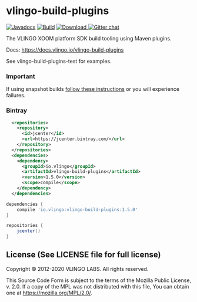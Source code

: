 # vlingo-build-plugins

[![Javadocs](http://javadoc.io/badge/io.vlingo/vlingo-build-plugins.svg?color=brightgreen)](http://javadoc.io/doc/io.vlingo/vlingo-build-plugins) [![Build](https://github.com/vlingo/vlingo-build-plugins/workflows/Build/badge.svg)](https://github.com/vlingo/vlingo-build-plugins/actions?query=workflow%3ABuild) [ ![Download](https://api.bintray.com/packages/vlingo/vlingo-platform-java/vlingo-build-plugins/images/download.svg) ](https://bintray.com/vlingo/vlingo-platform-java/vlingo-build-plugins/_latestVersion) [![Gitter chat](https://badges.gitter.im/gitterHQ/gitter.png)](https://gitter.im/vlingo-platform-java/community/)

The VLINGO XOOM platform SDK build tooling using Maven plugins.

Docs: https://docs.vlingo.io/vlingo-build-plugins

See vlingo-build-plugins-test for examples.

### Important
If using snapshot builds [follow these instructions](https://github.com/vlingo/vlingo-platform#snapshots-repository) or you will experience failures.

### Bintray

```xml
  <repositories>
    <repository>
      <id>jcenter</id>
      <url>https://jcenter.bintray.com/</url>
    </repository>
  </repositories>
  <dependencies>
    <dependency>
      <groupId>io.vlingo</groupId>
      <artifactId>vlingo-build-plugins</artifactId>
      <version>1.5.0</version>
      <scope>compile</scope>
    </dependency>
  </dependencies>
```

```gradle
dependencies {
    compile 'io.vlingo:vlingo-build-plugins:1.5.0'
}

repositories {
    jcenter()
}
```

License (See LICENSE file for full license)
-------------------------------------------
Copyright © 2012-2020 VLINGO LABS. All rights reserved.

This Source Code Form is subject to the terms of the
Mozilla Public License, v. 2.0. If a copy of the MPL
was not distributed with this file, You can obtain
one at https://mozilla.org/MPL/2.0/.
